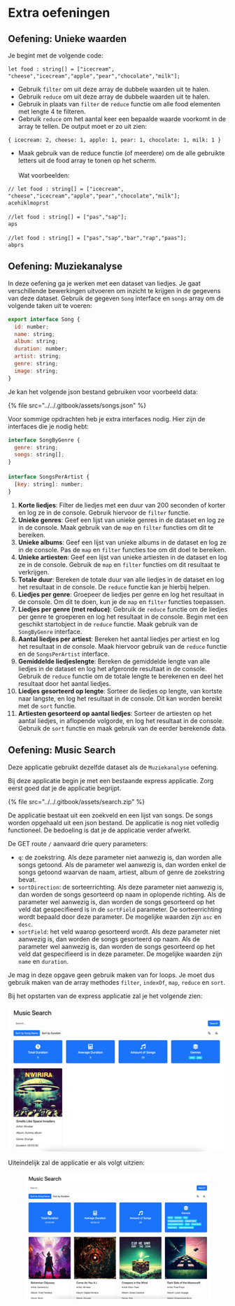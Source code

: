 # Extra oefeningen

## Oefening: Unieke waarden

Je begint met de volgende code:

```
let food : string[] = ["icecream", "cheese","icecream","apple","pear","chocolate","milk"];
```

* Gebruik `filter` om uit deze array de dubbele waarden uit te halen.
* Gebruik `reduce` om uit deze array de dubbele waarden uit te halen.
* Gebruik in plaats van `filter` de `reduce` functie om alle food elementen met lengte 4 te filteren.
* Gebruik `reduce` om het aantal keer een bepaalde waarde voorkomt in de array te tellen. De output moet er zo uit zien:

```
{ icecream: 2, cheese: 1, apple: 1, pear: 1, chocolate: 1, milk: 1 }
```

* Maak gebruik van de reduce functie (of meerdere) om de alle gebruikte letters uit de food array te tonen op het scherm.\
  \
  Wat voorbeelden:

```
// let food : string[] = ["icecream", "cheese","icecream","apple","pear","chocolate","milk"];
acehiklmoprst

//let food : string[] = ["pas","sap"];
aps

//let food : string[] = ["pas","sap","bar","rap","paas"];
abprs
```

## Oefening: Muziekanalyse

In deze oefening ga je werken met een dataset van liedjes. Je gaat verschillende bewerkingen uitvoeren om inzicht te krijgen in de gegevens van deze dataset. Gebruik de gegeven `Song` interface en `songs` array om de volgende taken uit te voeren:

```javascript
export interface Song {
  id: number;
  name: string;
  album: string;
  duration: number;
  artist: string;
  genre: string;
  image: string;
}
```

Je kan het volgende json bestand gebruiken voor voorbeeld data:

{% file src="../../.gitbook/assets/songs.json" %}

Voor sommige opdrachten heb je extra interfaces nodig. Hier zijn de interfaces die je nodig hebt:

```javascript
interface SongByGenre {
  genre: string;
  songs: string[];
}

interface SongsPerArtist {
  [key: string]: number;
}
```

1. **Korte liedjes**: Filter de liedjes met een duur van 200 seconden of korter en log ze in de console. Gebruik hiervoor de `filter` functie.
2. **Unieke genres**: Geef een lijst van unieke genres in de dataset en log ze in de console. Maak gebruik van de `map` en `filter` functies om dit te bereiken.
3. **Unieke albums**: Geef een lijst van unieke albums in de dataset en log ze in de console. Pas de `map` en `filter` functies toe om dit doel te bereiken.
4. **Unieke artiesten**: Geef een lijst van unieke artiesten in de dataset en log ze in de console. Gebruik de `map` en `filter` functies om dit resultaat te verkrijgen.
5. **Totale duur**: Bereken de totale duur van alle liedjes in de dataset en log het resultaat in de console. De `reduce` functie kan je hierbij helpen.
6. **Liedjes per genre**: Groepeer de liedjes per genre en log het resultaat in de console. Om dit te doen, kun je de `map` en `filter` functies toepassen.
7. **Liedjes per genre (met reduce)**: Gebruik de `reduce` functie om de liedjes per genre te groeperen en log het resultaat in de console. Begin met een geschikt startobject in de `reduce` functie. Maak gebruik van de `SongByGenre` interface.
8. **Aantal liedjes per artiest**: Bereken het aantal liedjes per artiest en log het resultaat in de console. Maak hiervoor gebruik van de `reduce` functie en de `SongsPerArtist` interface.
9. **Gemiddelde liedjeslengte**: Bereken de gemiddelde lengte van alle liedjes in de dataset en log het afgeronde resultaat in de console. Gebruik de `reduce` functie om de totale lengte te berekenen en deel het resultaat door het aantal liedjes.
10. **Liedjes gesorteerd op lengte**: Sorteer de liedjes op lengte, van kortste naar langste, en log het resultaat in de console. Dit kan worden bereikt met de `sort` functie.
11. **Artiesten gesorteerd op aantal liedjes**: Sorteer de artiesten op het aantal liedjes, in aflopende volgorde, en log het resultaat in de console. Gebruik de `sort` functie en maak gebruik van de eerder berekende data.

## Oefening: Music Search

Deze applicatie gebruikt dezelfde dataset als de `Muziekanalyse` oefening.

Bij deze applicatie begin je met een bestaande express applicatie. Zorg eerst goed dat je de applicatie begrijpt.&#x20;

{% file src="../../.gitbook/assets/search.zip" %}



De applicatie bestaat uit een zoekveld en een lijst van songs. De songs worden opgehaald uit een json bestand. De applicatie is nog niet volledig functioneel. De bedoeling is dat je de applicatie verder afwerkt.

De GET route `/` aanvaard drie query parameters:

* `q`: de zoekstring. Als deze parameter niet aanwezig is, dan worden alle songs getoond. Als de parameter wel aanwezig is, dan worden enkel de songs getoond waarvan de naam, artiest, album of genre de zoekstring bevat.
* `sortDirection`: de sorteerrichting. Als deze parameter niet aanwezig is, dan worden de songs gesorteerd op naam in oplopende richting. Als de parameter wel aanwezig is, dan worden de songs gesorteerd op het veld dat gespecifieerd is in de `sortField` parameter. De sorteerrichting wordt bepaald door deze parameter. De mogelijke waarden zijn `asc` en `desc`.
* `sortField`: het veld waarop gesorteerd wordt. Als deze parameter niet aanwezig is, dan worden de songs gesorteerd op naam. Als de parameter wel aanwezig is, dan worden de songs gesorteerd op het veld dat gespecifieerd is in deze parameter. De mogelijke waarden zijn `name` en `duration`.

Je mag in deze opgave geen gebruik maken van for loops. Je moet dus gebruik maken van de array methodes `filter`, `indexOf`, `map`, `reduce` en `sort`.

Bij het opstarten van de express applicatie zal je het volgende zien:

![](<../../.gitbook/assets/Screenshot 2023-05-06 at 17.22.19.png>)

Uiteindelijk zal de applicatie er als volgt uitzien:

<figure><img src="../../.gitbook/assets/Screenshot 2023-05-06 at 17.25.47.png" alt=""><figcaption></figcaption></figure>

